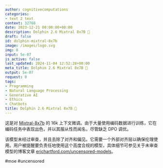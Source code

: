 ```yaml
---
author: cognitivecomputations
categories:
- text 2 text
context: 32768
date: 2023-12-21 00:00:00+00:00
description: Dolphin 2.6 Mixtral 8x7B 🐬
draft: false
id: dolphin-mixtral-8x7b
image: /images/logo.svg
img: 0
input: 5e-07
is_active: false
last_updated: 2024-11-04 12:52:28+00:00
meta_title: Dolphin 2.6 Mixtral 8x7B 🐬
output: 5e-07
request: 0
tags:
- Programming
- Natural Language Processing
- Generative AI
- Ethics
- Chatbots
title: Dolphin 2.6 Mixtral 8x7B 🐬
---
```







这是对 [Mixtral-8x7b](/mistralai/mixtral-8x7b) 的 16k 上下文微调。由于大量使用编码数据进行训练，它在编码任务中表现出色，并以其服从性而闻名，尽管缺乏 DPO 调优。

该模型未经过审查，并且去除了对齐和偏见。它需要一个外部对齐层以确保伦理使用。用户被提醒要负责任地使用这个高度合规的模型，具体细节可参见关于未审查模型的博客文章 [erichartford.com/uncensored-models](https://erichartford.com/uncensored-models)。

#moe #uncensored

